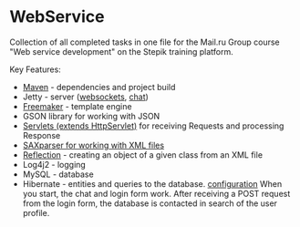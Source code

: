 # WebService

Collection of all completed tasks in one file for the Mail.ru Group course "Web service development" on the Stepik training platform.

Key Features:
- [Maven](pom.xml) - dependencies and project build
- Jetty - server ([websockets](src/main/java/chat), [chat](src/main/java/simpleChatServer))
- [Freemaker](src/main/java/templater/PageGenerator.java) - template engine
- GSON library for working with JSON
- [Servlets (extends HttpServlet)](src/main/java/servlets) for receiving Requests and processing Response
- [SAXparser for working with XML files](src/main/java/sax/ReadXMLFileSAX.java)
- [Reflection](src/main/java/reflection) - creating an object of a given class from an XML file
- Log4j2 - logging
- MySQL - database
- Hibernate - entities and queries to the database. [configuration](src/main/java/services/DBService.java)
When you start, the chat and login form work.
After receiving a POST request from the login form, the database is contacted in search of the user profile.
